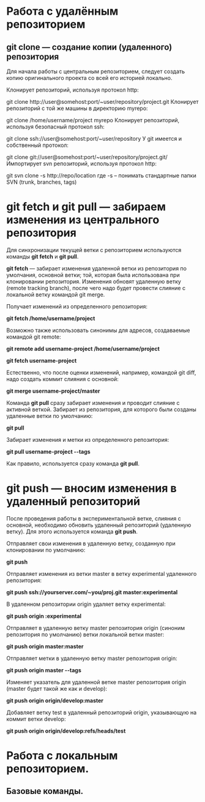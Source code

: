 # Работа с удалённым репозиторием

## git clone — создание копии (удаленного) репозитория

Для начала работы с центральным репозиторием, следует создать копию оригинального проекта со всей его историей локально.

Клонирует репозиторий, используя протокол http:

git clone http://user@somehost:port/~user/repository/project.git
Клонирует репозиторий с той же машины в директорию myrepo:

git clone /home/username/project myrepo
Клонирует репозиторий, используя безопасный протокол ssh:

git clone ssh://user@somehost:port/~user/repository
У git имеется и собственный протокол:

git clone git://user@somehost:port/~user/repository/project.git/
Импортирует svn репозиторий, используя протокол http:

git svn clone -s http://repo/location
где -s – понимать стандартные папки SVN (trunk, branches, tags)

# git fetch и git pull — забираем изменения из центрального репозитория

Для синхронизации текущей ветки с репозиторием используются команды **git fetch** и **git pull**.

**git fetch** — забирает изменения удаленной ветки из репозитория по умолчания, основной ветки; той, которая была использована при клонировании репозитория. Изменения обновят удаленную ветку (remote tracking branch), после чего надо будет провести слияние с локальной ветку командой git merge.

Получает изменений из определенного репозитория:

**git fetch /home/username/project**

Возможно также использовать синонимы для адресов, создаваемые командой git remote:

**git remote add username-project /home/username/project**

**git fetch username-project**

Естественно, что после оценки изменений, например, командой git diff, надо создать коммит слияния с основной:

**git merge username-project/master**

Команда **git pull** сразу забирает изменения и проводит слияние с активной веткой. Забирает из репозитория, для которого были созданы удаленные ветки по умолчанию:

**git pull**

Забирает изменения и метки из определенного репозитория:

**git pull username-project --tags**

Как правило, используется сразу команда **git pull**.

# git push — вносим изменения в удаленный репозиторий

После проведения работы в экспериментальной ветке, слияния с основной, необходимо обновить удаленный репозиторий (удаленную ветку). Для этого используется команда **git push**.

Отправляет свои изменения в удаленную ветку, созданную при клонировании по умолчанию:

**git push**

Отправляет изменения из ветки master в ветку experimental удаленного репозитория:

**git push ssh://yourserver.com/~you/proj.git master:experimental**

В удаленном репозитории origin удаляет ветку experimental:

**git push origin :experimental**

Отправляет в удаленную ветку master репозитория origin (синоним репозитория по умолчанию) ветки локальной ветки master:

**git push origin master:master**

Отправляет метки в удаленную ветку master репозитория origin:

**git push origin master --tags**

Изменяет указатель для удаленной ветке master репозитория origin (master будет такой же как и develop):

**git push origin origin/develop:master**

Добавляет ветку test в удаленный репозиторий origin, указывающую на коммит ветки develop:

**git push origin origin/develop:refs/heads/test**

# Работа с локальным репозиторием.

## Базовые команды.